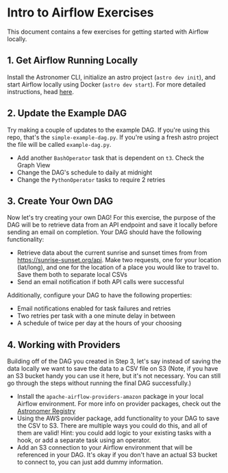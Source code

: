 # Intro to Airflow Exercises
This document contains a few exercises for getting started with Airflow locally.

## 1. Get Airflow Running Locally
Install the Astronomer CLI, initialize an astro project (`astro dev init`), and start Airflow locally using Docker (`astro dev start`). For more detailed instructions, head [here](https://www.astronomer.io/docs/enterprise/v0.25/develop/cli-quickstart).

## 2. Update the Example DAG
Try making a couple of updates to the example DAG. If you're using this repo, that's the `simple-example-dag.py`. If you're using a fresh astro project the file will be called `example-dag.py`.

 - Add another `BashOperator` task that is dependent on `t3`. Check the Graph View 
 - Change the DAG's schedule to daily at midnight
 - Change the `PythonOperator` tasks to require 2 retries


## 3. Create Your Own DAG
Now let's try creating your own DAG! For this exercise, the purpose of the DAG will be to retrieve data from an API endpoint and save it locally before sending an email on completion. Your DAG should have the following functionality:

 - Retrieve data about the current sunrise and sunset times from from https://sunrise-sunset.org/api. Make two requests, one for your location (lat/long), and one for the location of a place you would like to travel to. Save them both to separate local CSVs
 - Send an email notification if both API calls were successful 

Additionally, configure your DAG to have the following properties:

 - Email notifications enabled for task failures and retries
 - Two retries per task with a one minute delay in between
 - A schedule of twice per day at the hours of your choosing


## 4. Working with Providers
Building off of the DAG you created in Step 3, let's say instead of saving the data locally we want to save the data to a CSV file on S3 (Note, if you have an S3 bucket handy you can use it here, but it's not necessary. You can still go through the steps without running the final DAG successfully.)

 - Install the `apache-airflow-providers-amazon` package in your local Airflow environment. For more info on provider packages, check out the [Astronomer Registry](https://registry.astronomer.io/)
 - Using the AWS provider package, add functionality to your DAG to save the CSV to S3. There are multiple ways you could do this, and all of them are valid! Hint: you could add logic to your existing tasks with a hook, or add a separate task using an operator.
 - Add an S3 connection to your Airflow environment that will be referenced in your DAG. It's okay if you don't have an actual S3 bucket to connect to, you can just add dummy information.
